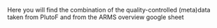 Here you will find the combination of the quality-controlled (meta)data taken from PlutoF and from the ARMS overview google sheet
